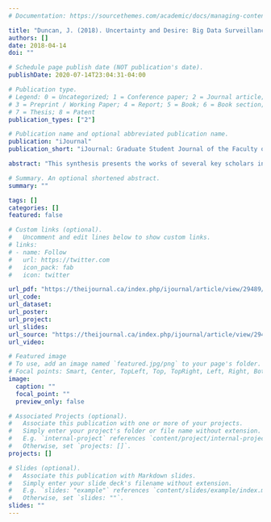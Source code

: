 ```yaml
---
# Documentation: https://sourcethemes.com/academic/docs/managing-content/

title: "Duncan, J. (2018). Uncertainty and Desire: Big Data Surveillance and Digital Citizenship"
authors: []
date: 2018-04-14
doi: ""

# Schedule page publish date (NOT publication's date).
publishDate: 2020-07-14T23:04:31-04:00

# Publication type.
# Legend: 0 = Uncategorized; 1 = Conference paper; 2 = Journal article;
# 3 = Preprint / Working Paper; 4 = Report; 5 = Book; 6 = Book section;
# 7 = Thesis; 8 = Patent
publication_types: ["2"]

# Publication name and optional abbreviated publication name.
publication: "iJournal"
publication_short: "iJournal: Graduate Student Journal of the Faculty of Information"

abstract: "This synthesis presents the works of several key scholars in the field of critical data studies to explore how the practice of Big Data surveillance is redrafting possibilities for digital citizenship and contemporary democracy. Through a critical analysis of five works, I establish that the distinction between public and private surveillance is becoming ever-more unclear. In this light, I explore how the technology interfaces with inequality, transparency, and online participation, calling into question the validity, ethics and consequences of Big Data surveillance. I discuss how these phenomena construct ambivalent digital citizens who are both willing participants and fearful subjects in their online activities. I conclude that transparency, democratic accountability and novel forms of activism and policymaking are needed to counter the use of Big Data as a tool of political control and manipulation."

# Summary. An optional shortened abstract.
summary: ""

tags: []
categories: []
featured: false

# Custom links (optional).
#   Uncomment and edit lines below to show custom links.
# links:
# - name: Follow
#   url: https://twitter.com
#   icon_pack: fab
#   icon: twitter

url_pdf: "https://theijournal.ca/index.php/ijournal/article/view/29489/21980"
url_code:
url_dataset:
url_poster:
url_project:
url_slides:
url_source: "https://theijournal.ca/index.php/ijournal/article/view/29489"
url_video:

# Featured image
# To use, add an image named `featured.jpg/png` to your page's folder.
# Focal points: Smart, Center, TopLeft, Top, TopRight, Left, Right, BottomLeft, Bottom, BottomRight.
image:
  caption: ""
  focal_point: ""
  preview_only: false

# Associated Projects (optional).
#   Associate this publication with one or more of your projects.
#   Simply enter your project's folder or file name without extension.
#   E.g. `internal-project` references `content/project/internal-project/index.md`.
#   Otherwise, set `projects: []`.
projects: []

# Slides (optional).
#   Associate this publication with Markdown slides.
#   Simply enter your slide deck's filename without extension.
#   E.g. `slides: "example"` references `content/slides/example/index.md`.
#   Otherwise, set `slides: ""`.
slides: ""
---
```

